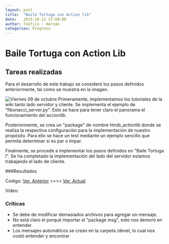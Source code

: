 ```yaml
---
layout: post
title:  "Baile Tortuga con Action lib"
date:   2015-10-12 17:00:00
author: Teófilo - Hernán
categories: Progress
---
```


# Baile Tortuga con Action Lib

## Tareas realizadas
Para el desarrollo de este trabajo se consideró los pasos definidos anteriormente, tal como se muestra en la imagen.

![Viernes 09 de octubre]({{site.baseurl}}/assets/week-progress/turtledance.png) 
Primeramente, implementamos los tutoriales de la wiki tanto lado servidor y cliente. Se implementa el ejemplo de "fibonacci_server.py". Esto se hace para tener claro el panorama el funcionamiento del accionlib.

Posteriormente, se crea un "package" de nombre htrob_actionlib donde se realiza la respectiva configuración para la implementación de nuestro propósito. Para ello se hace un test mediante un ejemplo sencillo que permita determinar si es par o impar. 

Finalmente, se procede a implementar los pasos definidos en "Baile Tortuga I". Se ha completado la implementación del lado del servidor estamos trabajando el lado de cliente.

###Resultados

Codigo: <a href="https://github.com/tchambil/bailetortuga2">Ver. Anterior</a> >>>>  <a href="https://github.com/tchambil/turtle2_actionlib">Ver. Actual</a>


Video: 
 

### Críticas
- Se debe de modificar demasiados archivos para agregar un mensaje.
- No está claro el porqué importar el "package msg", esto nos demoró en entender.
- Los mensajes automáticos se crean en la carpeta /devel, lo cual nos costó entender y encontrar
